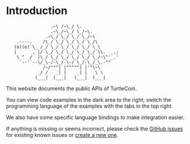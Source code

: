 # Introduction

```
                 .~\ /~\_/ \.
                 .~\_/~\_/ \_/~\.
               .~\_/ \_/ \_/ \_/~\
    .----.    /\_/ \_/ \_/ \_/ \_/\
   (o)(o)`\_ /_/ \_/ \_/ \_/ \_/ \_\
   |      , |/ \_/ \_/ \_/ \_/ \_/ \\.  _.;
    \ "  /  |\_/ \_/ \_/ \_/ \_/ \_/~\"'_.'
     `--'`--\/_\-/-\_/-\-/ \_/-\_/_\.-""
              /~/"""| |"""""| |'"\~\
            _/ /   _| |    _| |   \ \
           (___|  (___|   (___|  (___|
```

This website documents the public APIs of TurtleCoin.

You can view code examples in the dark area to the right; switch the programming language of the examples with the tabs in the top right.

We also have some specific language bindings to make integration easier.

If anything is missing or seems incorrect, please check the [GitHub issues](https://github.com/turtlecoin/turtlecoin-docs/issues) for existing known issues or [create a new one](https://github.com/turtlecoin/turtlecoin-docs/issues/new).

